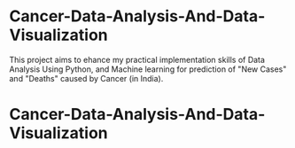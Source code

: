 
# Cancer-Data-Analysis-And-Data-Visualization
This project aims to ehance my practical implementation skills of Data Analysis Using Python, and Machine learning for prediction of "New Cases" and "Deaths" caused by Cancer (in India).
# Cancer-Data-Analysis-And-Data-Visualization

